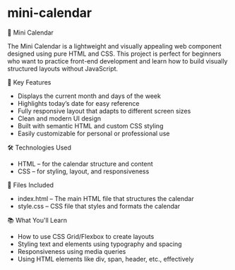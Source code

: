 # mini-calendar

📅 Mini Calendar

The Mini Calendar is a lightweight and visually appealing web component designed using pure HTML and CSS. This project is perfect for beginners who want to practice front-end development and learn how to build visually structured layouts without JavaScript.

🌟 Key Features
- Displays the current month and days of the week
- Highlights today’s date for easy reference
- Fully responsive layout that adapts to different screen sizes
- Clean and modern UI design
- Built with semantic HTML and custom CSS styling
- Easily customizable for personal or professional use

🛠 Technologies Used
- HTML – for the calendar structure and content
- CSS – for styling, layout, and responsiveness

📂 Files Included
- index.html – The main HTML file that structures the calendar
- style.css – CSS file that styles and formats the calendar

📚 What You'll Learn
- How to use CSS Grid/Flexbox to create layouts
- Styling text and elements using typography and spacing
- Responsiveness using media queries
- Using HTML elements like div, span, header, etc., effectively
